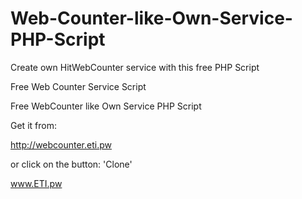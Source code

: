 # Web-Counter-like-Own-Service-PHP-Script
Create own HitWebCounter service with this free PHP Script

Free Web Counter Service Script

Free WebCounter like Own Service PHP Script

Get it from:

http://webcounter.eti.pw

or click on the button: 'Clone'

www.ETI.pw
